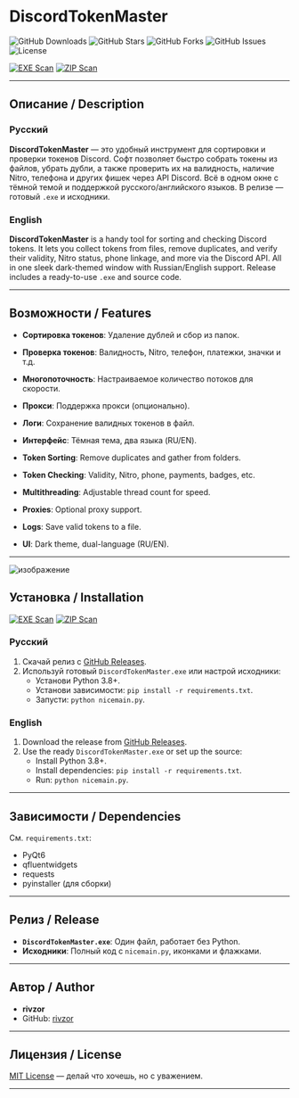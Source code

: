# DiscordTokenMaster

![GitHub Downloads](https://img.shields.io/github/downloads/rivzor/DiscordTokenMaster/total?color=blue&style=flat-square)
![GitHub Stars](https://img.shields.io/github/stars/rivzor/DiscordTokenMaster?color=yellow&style=flat-square)
![GitHub Forks](https://img.shields.io/github/forks/rivzor/DiscordTokenMaster?color=green&style=flat-square)
![GitHub Issues](https://img.shields.io/github/issues/rivzor/DiscordTokenMaster?color=red&style=flat-square)
![License](https://img.shields.io/github/license/rivzor/DiscordTokenMaster?color=purple&style=flat-square)


[![EXE Scan](https://img.shields.io/badge/VirusTotal-EXE-blue?style=for-the-badge&logo=virustotal)](https://www.virustotal.com/gui/file/49b306c21ae71b62c332f644280315ca10a95c2ab9b7d687d3b6bf7bea8b872b)
[![ZIP Scan](https://img.shields.io/badge/VirusTotal-ZIP-red?style=for-the-badge&logo=virustotal)](https://www.virustotal.com/gui/file/4351a2f98e692aa28aea99156ca744ad4b0a864d0fea0c6b6ca649f643c6eced?nocache=1)


---

## Описание / Description

### Русский
**DiscordTokenMaster** — это удобный инструмент для сортировки и проверки токенов Discord. Софт позволяет быстро собрать токены из файлов, убрать дубли, а также проверить их на валидность, наличие Nitro, телефона и других фишек через API Discord. Всё в одном окне с тёмной темой и поддержкой русского/английского языков. В релизе — готовый `.exe` и исходники.

### English
**DiscordTokenMaster** is a handy tool for sorting and checking Discord tokens. It lets you collect tokens from files, remove duplicates, and verify their validity, Nitro status, phone linkage, and more via the Discord API. All in one sleek dark-themed window with Russian/English support. Release includes a ready-to-use `.exe` and source code.

---

## Возможности / Features

- **Сортировка токенов**: Удаление дублей и сбор из папок.  
- **Проверка токенов**: Валидность, Nitro, телефон, платежки, значки и т.д.  
- **Многопоточность**: Настраиваемое количество потоков для скорости.  
- **Прокси**: Поддержка прокси (опционально).  
- **Логи**: Сохранение валидных токенов в файл.  
- **Интерфейс**: Тёмная тема, два языка (RU/EN).

- **Token Sorting**: Remove duplicates and gather from folders.  
- **Token Checking**: Validity, Nitro, phone, payments, badges, etc.  
- **Multithreading**: Adjustable thread count for speed.  
- **Proxies**: Optional proxy support.  
- **Logs**: Save valid tokens to a file.  
- **UI**: Dark theme, dual-language (RU/EN).

---

![изображение](https://github.com/user-attachments/assets/110070c1-bea0-442c-959b-2832dc8b983e)

## Установка / Installation

[![EXE Scan](https://img.shields.io/badge/VirusTotal-EXE-blue?style=for-the-badge&logo=virustotal)](https://www.virustotal.com/gui/file/49b306c21ae71b62c332f644280315ca10a95c2ab9b7d687d3b6bf7bea8b872b)
[![ZIP Scan](https://img.shields.io/badge/VirusTotal-ZIP-red?style=for-the-badge&logo=virustotal)](https://www.virustotal.com/gui/file/4351a2f98e692aa28aea99156ca744ad4b0a864d0fea0c6b6ca649f643c6eced?nocache=1)

### Русский
1. Скачай релиз с [GitHub Releases](https://github.com/rivzor/DiscordTokenMaster/releases).  
2. Используй готовый `DiscordTokenMaster.exe` или настрой исходники:  
   - Установи Python 3.8+.  
   - Установи зависимости: `pip install -r requirements.txt`.  
   - Запусти: `python nicemain.py`.

### English
1. Download the release from [GitHub Releases](https://github.com/rivzor/DiscordTokenMaster/releases).  
2. Use the ready `DiscordTokenMaster.exe` or set up the source:  
   - Install Python 3.8+.  
   - Install dependencies: `pip install -r requirements.txt`.  
   - Run: `python nicemain.py`.

---

## Зависимости / Dependencies

См. `requirements.txt`:  
- PyQt6  
- qfluentwidgets  
- requests  
- pyinstaller (для сборки)

---

## Релиз / Release

- **`DiscordTokenMaster.exe`**: Один файл, работает без Python.  
- **Исходники**: Полный код с `nicemain.py`, иконками и флажками.

---

## Автор / Author

- **rivzor**  
- GitHub: [rivzor](https://github.com/rivzor)

---

## Лицензия / License

[MIT License](LICENSE) — делай что хочешь, но с уважением.

---
